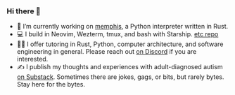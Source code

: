 ### Hi there 👋

- 🔭 I’m currently working on [memphis](https://github.com/JonesBeach/memphis), a Python interpreter written in Rust.
- 💻 I build in Neovim, Wezterm, tmux, and bash with Starship. [etc repo](https://github.com/JonesBeach/etc)
- 👨‍🎓 I offer tutoring in Rust, Python, computer architecture, and software engineering in general. Please reach out [on Discord](https://discord.com/invite/W3AEHyEh4G) if you are interested.
- ✍️ I publish my thoughts and experiences with adult-diagnosed autism [on Substack](https://substack.com/@jonesbeach). Sometimes there are jokes, gags, or bits, but rarely bytes. Stay here for the bytes.
